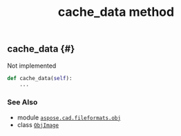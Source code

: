 ﻿---
title: cache_data method
second_title: Aspose.CAD for Python via .NET API References
description: 
type: docs
weight: 20
url: /aspose.cad.fileformats.obj/objimage/cache_data/
is_root: false
---

## cache_data {#}

Not implemented



```python
def cache_data(self):
    ...
```





### See Also
* module [`aspose.cad.fileformats.obj`](../../)
* class [`ObjImage`](/cad/python-net/aspose.cad.fileformats.obj/objimage)
